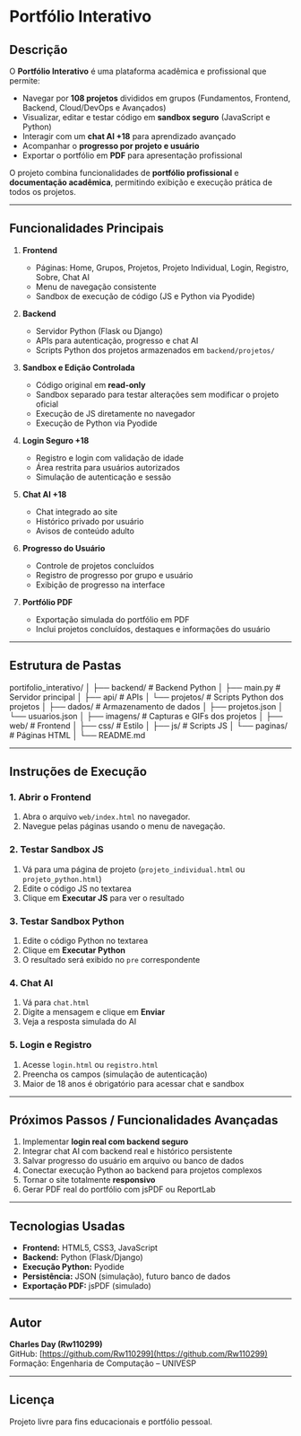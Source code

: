 # Portfólio Interativo

## Descrição

O **Portfólio Interativo** é uma plataforma acadêmica e profissional que permite:

- Navegar por **108 projetos** divididos em grupos (Fundamentos, Frontend, Backend, Cloud/DevOps e Avançados)
- Visualizar, editar e testar código em **sandbox seguro** (JavaScript e Python)
- Interagir com um **chat AI +18** para aprendizado avançado
- Acompanhar o **progresso por projeto e usuário**
- Exportar o portfólio em **PDF** para apresentação profissional

O projeto combina funcionalidades de **portfólio profissional** e **documentação acadêmica**, permitindo exibição e execução prática de todos os projetos.

---

## **Funcionalidades Principais**

1. **Frontend**
   - Páginas: Home, Grupos, Projetos, Projeto Individual, Login, Registro, Sobre, Chat AI
   - Menu de navegação consistente
   - Sandbox de execução de código (JS e Python via Pyodide)

2. **Backend**
   - Servidor Python (Flask ou Django)
   - APIs para autenticação, progresso e chat AI
   - Scripts Python dos projetos armazenados em `backend/projetos/`

3. **Sandbox e Edição Controlada**
   - Código original em **read-only**
   - Sandbox separado para testar alterações sem modificar o projeto oficial
   - Execução de JS diretamente no navegador
   - Execução de Python via Pyodide

4. **Login Seguro +18**
   - Registro e login com validação de idade
   - Área restrita para usuários autorizados
   - Simulação de autenticação e sessão

5. **Chat AI +18**
   - Chat integrado ao site
   - Histórico privado por usuário
   - Avisos de conteúdo adulto

6. **Progresso do Usuário**
   - Controle de projetos concluídos
   - Registro de progresso por grupo e usuário
   - Exibição de progresso na interface

7. **Portfólio PDF**
   - Exportação simulada do portfólio em PDF
   - Inclui projetos concluídos, destaques e informações do usuário

---

## **Estrutura de Pastas**

portifolio_interativo/
│
├── backend/ # Backend Python
│ ├── main.py # Servidor principal
│ ├── api/ # APIs
│ └── projetos/ # Scripts Python dos projetos
│
├── dados/ # Armazenamento de dados
│ ├── projetos.json
│ └── usuarios.json
│
├── imagens/ # Capturas e GIFs dos projetos
│
├── web/ # Frontend
│ ├── css/ # Estilo
│ ├── js/ # Scripts JS
│ └── paginas/ # Páginas HTML
│
└── README.md


---

## **Instruções de Execução**

### 1. Abrir o Frontend
1. Abra o arquivo `web/index.html` no navegador.
2. Navegue pelas páginas usando o menu de navegação.

### 2. Testar Sandbox JS
1. Vá para uma página de projeto (`projeto_individual.html` ou `projeto_python.html`)
2. Edite o código JS no textarea
3. Clique em **Executar JS** para ver o resultado

### 3. Testar Sandbox Python
1. Edite o código Python no textarea
2. Clique em **Executar Python**
3. O resultado será exibido no `pre` correspondente

### 4. Chat AI
1. Vá para `chat.html`
2. Digite a mensagem e clique em **Enviar**
3. Veja a resposta simulada do AI

### 5. Login e Registro
1. Acesse `login.html` ou `registro.html`
2. Preencha os campos (simulação de autenticação)
3. Maior de 18 anos é obrigatório para acessar chat e sandbox

---

## **Próximos Passos / Funcionalidades Avançadas**

1. Implementar **login real com backend seguro**
2. Integrar chat AI com backend real e histórico persistente
3. Salvar progresso do usuário em arquivo ou banco de dados
4. Conectar execução Python ao backend para projetos complexos
5. Tornar o site totalmente **responsivo**
6. Gerar PDF real do portfólio com jsPDF ou ReportLab

---

## **Tecnologias Usadas**

- **Frontend:** HTML5, CSS3, JavaScript
- **Backend:** Python (Flask/Django)
- **Execução Python:** Pyodide
- **Persistência:** JSON (simulação), futuro banco de dados
- **Exportação PDF:** jsPDF (simulado)

---

## Autor

**Charles Day (Rw110299)**  
GitHub: [https://github.com/Rw110299](https://github.com/Rw110299)  
Formação: Engenharia de Computação – UNIVESP  

---

## Licença

Projeto livre para fins educacionais e portfólio pessoal.
